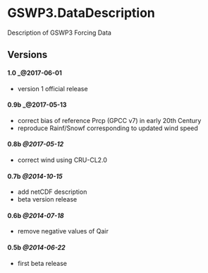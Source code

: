 # GSWP3.DataDescription
Description of GSWP3 Forcing Data

## Versions

#### 1.0 _@2017-06-01
+ version 1 official release

#### 0.9b _@2017-05-13
+ correct bias of reference Prcp (GPCC v7) in early 20th Century
+ reproduce Rainf/Snowf corresponding to updated wind speed

#### 0.8b _@2017-05-12_
+ correct wind using CRU-CL2.0

#### 0.7b _@2014-10-15_
+ add netCDF description
+ beta version release

#### 0.6b _@2014-07-18_
+ remove negative values of Qair

#### 0.5b _@2014-06-22_ 
+ first beta release 
